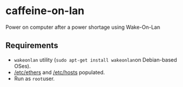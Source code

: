 caffeine-on-lan
===============

Power on computer after a power shortage using Wake-On-Lan


Requirements
------------

  - `wakeonlan` utility (`sudo apt-get install wakeonlan`on Debian-based OSes).
  - [/etc/ethers](http://unixhelp.ed.ac.uk/CGI/man-cgi?ethers) and [/etc/hosts](http://en.wikipedia.org/wiki/Hosts_%28file%29) populated.
  - Run as `root`user.
 
